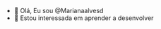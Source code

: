 - 👋 Olá, Eu sou @Marianaalvesd
- 👀 Estou interessada em aprender a desenvolver


<!---
Marianaalvesd/Marianaalvesd is a ✨ special ✨ repository because its `README.md` (this file) appears on your GitHub profile.
You can click the Preview link to take a look at your changes.
--->
